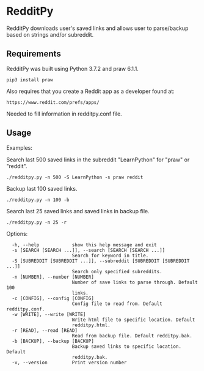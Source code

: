 # RedditPy

RedditPy downloads user's saved links and allows
user to parse/backup based on strings and/or subreddit.

## Requirements

RedditPy was built using Python 3.7.2 and praw 6.1.1.

```
pip3 install praw
```

Also requires that you create a Reddit app as a developer found at:

```
https://www.reddit.com/prefs/apps/
```

Needed to fill information in redditpy.conf file.

## Usage

Examples:

Search last 500 saved links in the subreddit "LearnPython" for "praw" or "reddit".

```
./redditpy.py -n 500 -S LearnPython -s praw reddit
```

Backup last 100 saved links.

```
./redditpy.py -n 100 -b
```

Search last 25 saved links and saved links in backup file.

```
./redditpy.py -n 25 -r
```

Options:

```
  -h, --help            show this help message and exit
  -s [SEARCH [SEARCH ...]], --search [SEARCH [SEARCH ...]]
                        Search for keyword in title.
  -S [SUBREDDIT [SUBREDDIT ...]], --subreddit [SUBREDDIT [SUBREDDIT ...]]
                        Search only specified subreddits.
  -n [NUMBER], --number [NUMBER]
                        Number of save links to parse through. Default 100
                        links.
  -c [CONFIG], --config [CONFIG]
                        Config file to read from. Default redditpy.conf.
  -w [WRITE], --write [WRITE]
                        Write html file to specific location. Default
                        redditpy.html.
  -r [READ], --read [READ]
                        Read from backup file. Default redditpy.bak.
  -b [BACKUP], --backup [BACKUP]
                        Backup saved links to specific location. Default
                        redditpy.bak.
  -v, --version         Print version number
```
